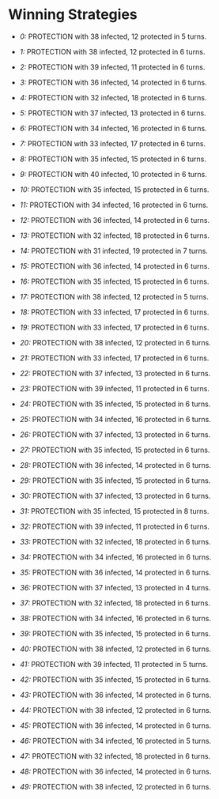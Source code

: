 # Winning Strategies

* _0:_ PROTECTION with 38 infected, 12 protected in 5 turns.


* _1:_ PROTECTION with 38 infected, 12 protected in 6 turns.


* _2:_ PROTECTION with 39 infected, 11 protected in 6 turns.


* _3:_ PROTECTION with 36 infected, 14 protected in 6 turns.


* _4:_ PROTECTION with 32 infected, 18 protected in 6 turns.


* _5:_ PROTECTION with 37 infected, 13 protected in 6 turns.


* _6:_ PROTECTION with 34 infected, 16 protected in 6 turns.


* _7:_ PROTECTION with 33 infected, 17 protected in 6 turns.


* _8:_ PROTECTION with 35 infected, 15 protected in 6 turns.


* _9:_ PROTECTION with 40 infected, 10 protected in 6 turns.


* _10:_ PROTECTION with 35 infected, 15 protected in 6 turns.


* _11:_ PROTECTION with 34 infected, 16 protected in 6 turns.


* _12:_ PROTECTION with 36 infected, 14 protected in 6 turns.


* _13:_ PROTECTION with 32 infected, 18 protected in 6 turns.


* _14:_ PROTECTION with 31 infected, 19 protected in 7 turns.


* _15:_ PROTECTION with 36 infected, 14 protected in 6 turns.


* _16:_ PROTECTION with 35 infected, 15 protected in 6 turns.


* _17:_ PROTECTION with 38 infected, 12 protected in 5 turns.


* _18:_ PROTECTION with 33 infected, 17 protected in 6 turns.


* _19:_ PROTECTION with 33 infected, 17 protected in 6 turns.


* _20:_ PROTECTION with 38 infected, 12 protected in 6 turns.


* _21:_ PROTECTION with 33 infected, 17 protected in 6 turns.


* _22:_ PROTECTION with 37 infected, 13 protected in 6 turns.


* _23:_ PROTECTION with 39 infected, 11 protected in 6 turns.


* _24:_ PROTECTION with 35 infected, 15 protected in 6 turns.


* _25:_ PROTECTION with 34 infected, 16 protected in 6 turns.


* _26:_ PROTECTION with 37 infected, 13 protected in 6 turns.


* _27:_ PROTECTION with 35 infected, 15 protected in 6 turns.


* _28:_ PROTECTION with 36 infected, 14 protected in 6 turns.


* _29:_ PROTECTION with 35 infected, 15 protected in 6 turns.


* _30:_ PROTECTION with 37 infected, 13 protected in 6 turns.


* _31:_ PROTECTION with 35 infected, 15 protected in 8 turns.


* _32:_ PROTECTION with 39 infected, 11 protected in 6 turns.


* _33:_ PROTECTION with 32 infected, 18 protected in 6 turns.


* _34:_ PROTECTION with 34 infected, 16 protected in 6 turns.


* _35:_ PROTECTION with 36 infected, 14 protected in 6 turns.


* _36:_ PROTECTION with 37 infected, 13 protected in 4 turns.


* _37:_ PROTECTION with 32 infected, 18 protected in 6 turns.


* _38:_ PROTECTION with 34 infected, 16 protected in 6 turns.


* _39:_ PROTECTION with 35 infected, 15 protected in 6 turns.


* _40:_ PROTECTION with 38 infected, 12 protected in 6 turns.


* _41:_ PROTECTION with 39 infected, 11 protected in 5 turns.


* _42:_ PROTECTION with 35 infected, 15 protected in 6 turns.


* _43:_ PROTECTION with 36 infected, 14 protected in 6 turns.


* _44:_ PROTECTION with 38 infected, 12 protected in 6 turns.


* _45:_ PROTECTION with 36 infected, 14 protected in 6 turns.


* _46:_ PROTECTION with 34 infected, 16 protected in 5 turns.


* _47:_ PROTECTION with 32 infected, 18 protected in 6 turns.


* _48:_ PROTECTION with 36 infected, 14 protected in 6 turns.


* _49:_ PROTECTION with 38 infected, 12 protected in 6 turns.


